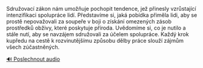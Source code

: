 
Sdružovací zákon nám umožňuje pochopit tendence, jež přinesly vzrůstající intenzifikaci spolupráce lidí. Představíme si, jaká pobídka přiměla lidi, aby se prostě nepovažovali za soupeře v boji o získání omezených zásob prostředků obživy, které poskytuje příroda. Uvědomíme si, co je nutilo a stále nutí, aby se navzájem sdružovali za účelem spolupráce. Každý krok kupředu na cestě k rozvinutějšímu způsobu dělby práce slouží zájmům všech zúčastněných.

[🔊 Poslechnout audio](/data/7-paragraphs/audio/chapter_36/para_011-Sdruovac-zkon-nm-umouje-pochopit-tendence-j.mp3)
